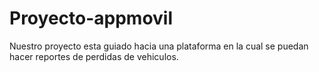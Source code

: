 # Proyecto-appmovil
Nuestro proyecto esta guiado hacia una plataforma en la cual se puedan hacer reportes de perdidas de vehiculos.
